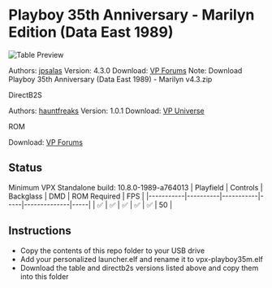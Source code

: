 # Playboy 35th Anniversary - Marilyn Edition (Data East 1989)
![Table Preview](https://vpuniverse.com/screenshots/monthly_2023_03/DT.jpg.2228572308aac2ab857c6b89336a8624.jpg)

Authors: [jpsalas](https://www.vpforums.org/index.php?showuser=277)
Version: 4.3.0
Download: [VP Forums](https://www.vpforums.org/index.php?app=downloads&showfile=17278)
Note: Download Playboy 35th Anniversary (Data East 1989) - Marilyn v4.3.zip

DirectB2S

Authors: [hauntfreaks](https://vpuniverse.com/profile/5216-hauntfreaks/)
Version: 1.0.1
Download: [VP Universe](https://vpuniverse.com/files/file/13696-playboy-35th-anniversary-data-east-1989-marilyn-monroe/)

ROM

Download: [VP Forums](https://www.vpforums.org/index.php?app=downloads&showfile=818)

## Status 

Minimum VPX Standalone build: 10.8.0-1989-a764013
| Playfield | Controls | Backglass | DMD | ROM Required | FPS | 
|-----------|----------|-----------|-----|--------------|-----|
| :white_check_mark: | :white_check_mark: | :white_check_mark: | :white_check_mark: | :white_check_mark: | 50 |

## Instructions

- Copy the contents of this repo folder to your USB drive
- Add your personalized launcher.elf and rename it to vpx-playboy35m.elf
- Download the table and directb2s versions listed above and copy them into this folder